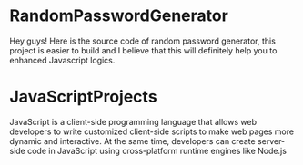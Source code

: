 # RandomPasswordGenerator
Hey guys! Here is the source code of random password generator, this project is easier to build and I believe that this will definitely help you to enhanced Javascript logics. 
# JavaScriptProjects
JavaScript is a client-side programming language that allows web developers to write customized client-side scripts to make web pages more dynamic and interactive. At the same time, developers can create server-side code in JavaScript using cross-platform runtime engines like Node.js
